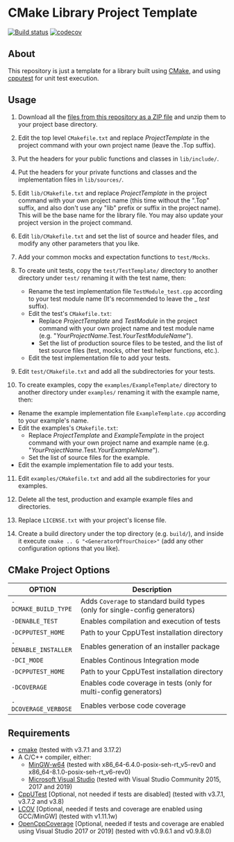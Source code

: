 
CMake Library Project Template
===========
[![Build status](https://ci.appveyor.com/api/projects/status/irafbluexmulat6u/branch/master?svg=true)](https://ci.appveyor.com/project/jgonzalezdr/projecttemplatelib/branch/master)
[![codecov](https://codecov.io/gh/jgonzalezdr/ProjectTemplateLib/branch/master/graph/badge.svg)](https://codecov.io/gh/jgonzalezdr/ProjectTemplateLib)
## About

This repository is just a template for a library built using [CMake](https://cmake.org/), and using [cpputest](http://cpputest.github.io/) for unit test execution.

## Usage

1.  Download all the [files from this repository as a ZIP file](https://github.com/jgonzalezdr/projecttemplatelib/archive/master.zip) and unzip them to your project base directory.

2. Edit the top level `CMakefile.txt` and replace _ProjectTemplate_ in the project command with your own project name (leave the .Top suffix).

3. Put the headers for your public functions and classes in `lib/include/`.

4. Put the headers for your private functions and classes and the implementation files in `lib/sources/`.

5. Edit `lib/CMakefile.txt` and replace _ProjectTemplate_ in the project command with your own project name (this time without the ".Top" suffix, and also don't use any "lib" prefix or suffix in the project name). This will be the base name for the library file. You may also update your project version in the project command.

6. Edit `lib/CMakefile.txt` and set the list of source and header files, and modify any other parameters that you like.

7. Add your common mocks and expectation functions to `test/Mocks`. 

8. To create unit tests, copy the `test/TestTemplate/` directory to another directory under `test/` renaming it with the test name, then:
   - Rename the test implementation file `TestModule_test.cpp` according to your test module name (It's recommended to leave the _ _test_ suffix).
   - Edit the test's `CMakefile.txt`:
       - Replace _ProjectTemplate_ and _TestModule_ in the project command with your own project name and test module name (e.g. "_YourProjectName_.Test._YourTestModuleName_").
       - Set the list of production source files to be tested, and the list of test source files (test, mocks, other test helper functions, etc.).
   - Edit the test implementation file to add your tests.

9. Edit `test/CMakefile.txt` and add all the subdirectories for your tests.

10. To create examples, copy the `examples/ExampleTemplate/` directory to another directory under `examples/` renaming it with the example name, then:
   - Rename the example implementation file `ExampleTemplate.cpp` according to your example's name.
   - Edit the examples's `CMakefile.txt`:
       - Replace _ProjectTemplate_ and _ExampleTemplate_ in the project command with your own project name and example name (e.g. "_YourProjectName_.Test._YourExampleName_").
       - Set the list of source files for the example.
   - Edit the example implementation file to add your tests.

11. Edit `examples/CMakefile.txt` and add all the subdirectories for your examples.

12. Delete all the test, production and example example files and directories.

13. Replace `LICENSE.txt` with your project's license file.

14. Create a build directory under the top directory (e.g. `build/`), and inside it execute `cmake .. G "<GeneratorOfYourChoice>"` (add any other configuration options that you like).

## CMake Project Options

| OPTION                | Description                                                                 |
| -                     | -                                                                           |
| `-DCMAKE_BUILD_TYPE`  | Adds `Coverage` to standard build types (only for single-config generators) |
| `-DENABLE_TEST`       | Enables compilation and execution of tests                                  |
| `-DCPPUTEST_HOME`     | Path to your CppUTest installation directory                                |
| `-DENABLE_INSTALLER`  | Enables generation of an installer package                                  |
| `-DCI_MODE`           | Enables Continous Integration mode                                          |
| `-DCPPUTEST_HOME`     | Path to your CppUTest installation directory                                |
| `-DCOVERAGE`          | Enables code coverage in tests (only for multi-config generators)           |
| `-DCOVERAGE_VERBOSE`  | Enables verbose code coverage                                               |

## Requirements

- [cmake](https://cmake.org/) (tested with v3.7.1 and 3.17.2)
- A C/C++ compiler, either:
  - [MinGW-w64](https://sourceforge.net/projects/mingw-w64/) (tested with x86_64-6.4.0-posix-seh-rt_v5-rev0 and x86_64-8.1.0-posix-seh-rt_v6-rev0)
  - [Microsoft Visual Studio](https://www.visualstudio.com/es/downloads/) (tested with Visual Studio Community 2015, 2017 and 2019)
- [CppUTest](http://cpputest.github.io/) [Optional, not needed if tests are disabled] (tested with v3.7.1, v3.7.2 and v3.8)
- [LCOV](https://github.com/jgonzalezdr/lcov/releases) [Optional, needed if tests and coverage are enabled using GCC/MinGW] (tested with v1.11.1w)
- [OpenCppCoverage](https://github.com/OpenCppCoverage/OpenCppCoverage) [Optional, needed if tests and coverage are enabled using Visual Studio 2017 or 2019] (tested with v0.9.6.1 and v0.9.8.0)